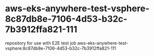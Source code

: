 # aws-eks-anywhere-test-vsphere-8c87db8e-7106-4d53-b32c-7b3912ffa821-111
repository for use with E2E test job aws-eks-anywhere-test-vsphere:8c87db8e-7106-4d53-b32c-7b3912ffa821-111
